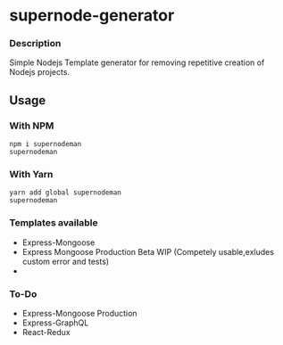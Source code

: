 
#  supernode-generator

### Description
Simple Nodejs Template generator for removing repetitive creation of Nodejs projects.

## Usage

### With NPM

    npm i supernodeman
    supernodeman
    
### 	With Yarn
    yarn add global supernodeman
    supernodeman
    
### 	Templates available
 - Express-Mongoose
 - Express Mongoose Production Beta WIP (Competely usable,exludes custom error and tests)
 - 
### 	To-Do
 - Express-Mongoose Production
 - Express-GraphQL
 - React-Redux 
